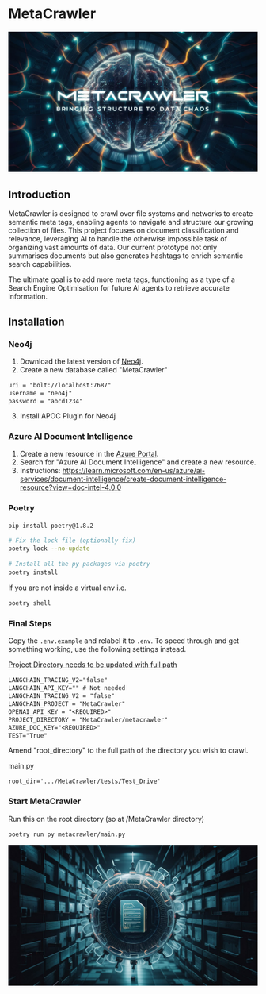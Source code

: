 # MetaCrawler
![MetaCrawler Cover](metacrawler_cover.jpeg)

## Introduction

MetaCrawler is designed to crawl over file systems and networks to create semantic meta tags, enabling agents to navigate and structure our growing collection of files. This project focuses on document classification and relevance, leveraging AI to handle the otherwise impossible task of organizing vast amounts of data. Our current prototype not only summarises documents but also generates hashtags to enrich semantic search capabilities. 

The ultimate goal is to add more meta tags, functioning as a type of a Search Engine Optimisation for future AI agents to retrieve accurate information. 




## Installation
### Neo4j
1. Download the latest version of [Neo4j](https://neo4j.com/download/).
2. Create a new database called "MetaCrawler" 
```
uri = "bolt://localhost:7687"
username = "neo4j"
password = "abcd1234"
```
3. Install APOC Plugin for Neo4j
### Azure AI Document Intelligence
1. Create a new resource in the [Azure Portal](https://portal.azure.com/).
2. Search for "Azure AI Document Intelligence" and create a new resource.
3. Instructions: https://learn.microsoft.com/en-us/azure/ai-services/document-intelligence/create-document-intelligence-resource?view=doc-intel-4.0.0

### Poetry 
```angular2html
pip install poetry@1.8.2
```

```bash
# Fix the lock file (optionally fix)
poetry lock --no-update
```
```bash
# Install all the py packages via poetry
poetry install
```
If you are not inside a virtual env i.e.
```bash
poetry shell
```
### Final Steps
Copy the `.env.example` and relabel it to `.env`.
To speed through and get something working, use the following settings instead.

<u>Project Directory needs to be updated with full path</u>
```env
LANGCHAIN_TRACING_V2="false"
LANGCHAIN_API_KEY="" # Not needed 
LANGCHAIN_TRACING_V2 = "false"
LANGCHAIN_PROJECT = "MetaCrawler"
OPENAI_API_KEY = "<REQUIRED>" 
PROJECT_DIRECTORY = "MetaCrawler/metacrawler"
AZURE_DOC_KEY="<REQUIRED>"
TEST="True"
```
Amend "root_directory" to the full path of the directory you wish to crawl.

main.py
```
root_dir='.../MetaCrawler/tests/Test_Drive'
```
### Start MetaCrawler
Run this on the root directory (so at /MetaCrawler directory)
```bash
poetry run py metacrawler/main.py
```
![MetaCrawler](MetaCrawler.jpeg)